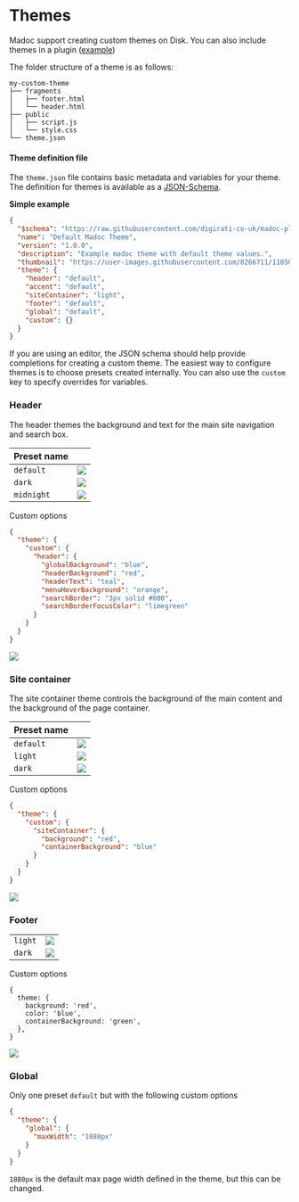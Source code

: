 # Themes

Madoc support creating custom themes on Disk. You can also include themes in a plugin ([example](https://github.com/stephenwf/madoc-example-plugin/blob/main/src/plugin.ts#L35))

The folder structure of a theme is as follows:

```
my-custom-theme
├── fragments
│   ├── footer.html
│   └── header.html
├── public
│   ├── script.js
│   └── style.css
└── theme.json
```

#### Theme definition file

The `theme.json` file contains basic metadata and variables for your theme. The definition for themes is available as a [JSON-Schema](https://raw.githubusercontent.com/digirati-co-uk/madoc-platform/main/services/madoc-ts/schemas/BaseTheme.json).

**Simple example**

```json
{
  "$schema": "https://raw.githubusercontent.com/digirati-co-uk/madoc-platform/main/services/madoc-ts/schemas/BaseTheme.json",
  "name": "Default Madoc Theme",
  "version": "1.0.0",
  "description": "Example madoc theme with default theme values.",
  "thumbnail": "https://user-images.githubusercontent.com/8266711/118507448-25750b80-b726-11eb-9f87-d96f43c0a894.png",
  "theme": {
    "header": "default",
    "accent": "default",
    "siteContainer": "light",
    "footer": "default",
    "global": "default",
    "custom": {}
  }
}
```

If you are using an editor, the JSON schema should help provide completions for creating a custom theme. The easiest way to configure themes is to choose presets created internally. You can also use the `custom` key to specify overrides for variables.

### Header

The header themes the background and text for the main site navigation and search box.

| Preset name |                                                      |
| ----------- | ---------------------------------------------------- |
| `default`   | ![](</assets/Screenshot 2022-02-28 at 16.16.54.png>) |
| `dark`      | ![](</assets/Screenshot 2022-02-28 at 16.12.36.png>) |
| `midnight`  | ![](</assets/Screenshot 2022-02-28 at 16.17.21.png>) |

Custom options

```json
{
  "theme": {
    "custom": {
      "header": {
        "globalBackground": "blue",
        "headerBackground": "red",
        "headerText": "teal",
        "menuHoverBackground": "orange",
        "searchBorder": "3px solid #000",
        "searchBorderFocusColor": "limegreen"
      }
    }
  }
}
```

![](</assets/Screenshot 2022-02-28 at 16.27.09.png>)

### Site container

The site container theme controls the background of the main content and the background of the page container.

| Preset name |                                                      |
| ----------- | ---------------------------------------------------- |
| `default`   | ![](</assets/Screenshot 2022-02-28 at 16.29.05.png>) |
| `light`     | ![](</assets/Screenshot 2022-02-28 at 16.27.40.png>) |
| `dark`      | ![](</assets/Screenshot 2022-02-28 at 16.30.10.png>) |

Custom options

```json
{
  "theme": {
    "custom": {
      "siteContainer": {
        "background": "red",
        "containerBackground": "blue"
      }
    }
  }
}
```

![](</assets/Screenshot 2022-02-28 at 16.32.02.png>)

### Footer

|         |                                                      |
| ------- | ---------------------------------------------------- |
| `light` | ![](</assets/Screenshot 2022-02-28 at 16.33.10.png>) |
| `dark`  | ![](</assets/Screenshot 2022-02-28 at 16.33.36.png>) |

Custom options

```json5
{
  theme: {
    background: 'red',
    color: 'blue',
    containerBackground: 'green',
  },
}
```

![](</assets/Screenshot 2022-02-28 at 16.34.46.png>)

### Global

Only one preset `default` but with the following custom options

```json
{
  "theme": {
    "global": {
      "maxWidth": "1880px"
    }
  }
}
```

`1880px` is the default max page width defined in the theme, but this can be changed.
